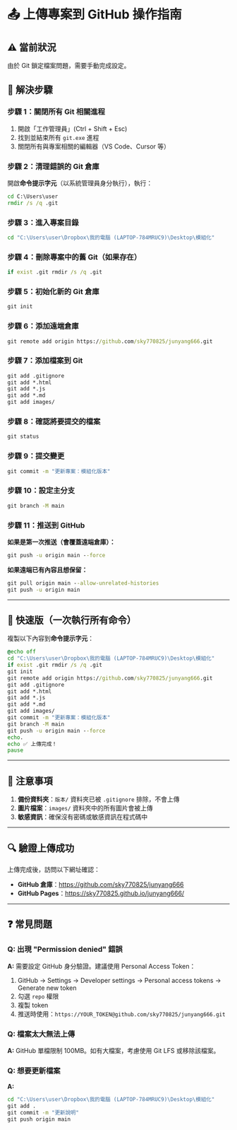 # 📤 上傳專案到 GitHub 操作指南

## ⚠️ 當前狀況
由於 Git 鎖定檔案問題，需要手動完成設定。

## 🔧 解決步驟

### 步驟 1：關閉所有 Git 相關進程
1. 開啟「工作管理員」(Ctrl + Shift + Esc)
2. 找到並結束所有 `git.exe` 進程
3. 關閉所有與專案相關的編輯器（VS Code、Cursor 等）

### 步驟 2：清理錯誤的 Git 倉庫
開啟**命令提示字元**（以系統管理員身分執行），執行：

```cmd
cd C:\Users\user
rmdir /s /q .git
```

### 步驟 3：進入專案目錄
```cmd
cd "C:\Users\user\Dropbox\我的電腦 (LAPTOP-784MRUC9)\Desktop\模組化"
```

### 步驟 4：刪除專案中的舊 Git（如果存在）
```cmd
if exist .git rmdir /s /q .git
```

### 步驟 5：初始化新的 Git 倉庫
```cmd
git init
```

### 步驟 6：添加遠端倉庫
```cmd
git remote add origin https://github.com/sky770825/junyang666.git
```

### 步驟 7：添加檔案到 Git
```cmd
git add .gitignore
git add *.html
git add *.js
git add *.md
git add images/
```

### 步驟 8：確認將要提交的檔案
```cmd
git status
```

### 步驟 9：提交變更
```cmd
git commit -m "更新專案：模組化版本"
```

### 步驟 10：設定主分支
```cmd
git branch -M main
```

### 步驟 11：推送到 GitHub

**如果是第一次推送（會覆蓋遠端倉庫）：**
```cmd
git push -u origin main --force
```

**如果遠端已有內容且想保留：**
```cmd
git pull origin main --allow-unrelated-histories
git push -u origin main
```

---

## 🎯 快速版（一次執行所有命令）

複製以下內容到**命令提示字元**：

```cmd
@echo off
cd "C:\Users\user\Dropbox\我的電腦 (LAPTOP-784MRUC9)\Desktop\模組化"
if exist .git rmdir /s /q .git
git init
git remote add origin https://github.com/sky770825/junyang666.git
git add .gitignore
git add *.html
git add *.js
git add *.md
git add images/
git commit -m "更新專案：模組化版本"
git branch -M main
git push -u origin main --force
echo.
echo ✅ 上傳完成！
pause
```

---

## 📝 注意事項

1. **備份資料夾**：`版本/` 資料夾已被 `.gitignore` 排除，不會上傳
2. **圖片檔案**：`images/` 資料夾中的所有圖片會被上傳
3. **敏感資訊**：確保沒有密碼或敏感資訊在程式碼中

---

## 🔍 驗證上傳成功

上傳完成後，訪問以下網址確認：
- **GitHub 倉庫**：https://github.com/sky770825/junyang666
- **GitHub Pages**：https://sky770825.github.io/junyang666/

---

## ❓ 常見問題

### Q: 出現 "Permission denied" 錯誤
**A:** 需要設定 GitHub 身分驗證。建議使用 Personal Access Token：
1. GitHub → Settings → Developer settings → Personal access tokens → Generate new token
2. 勾選 `repo` 權限
3. 複製 token
4. 推送時使用：`https://YOUR_TOKEN@github.com/sky770825/junyang666.git`

### Q: 檔案太大無法上傳
**A:** GitHub 單檔限制 100MB。如有大檔案，考慮使用 Git LFS 或移除該檔案。

### Q: 想要更新檔案
**A:** 
```cmd
cd "C:\Users\user\Dropbox\我的電腦 (LAPTOP-784MRUC9)\Desktop\模組化"
git add .
git commit -m "更新說明"
git push origin main
```

